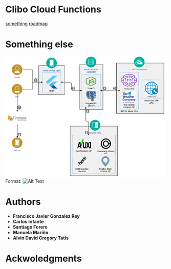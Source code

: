 # Clibo Cloud Functions
[something](https://developer.ibm.com/callforcode/)
[roadmap](https://github.com/adgregory/clibo-cloud-functions/blob/master/road-map.md)

# Something else
![Architecture](/Images/Architecture_Kairos.png)
Format: ![Alt Text](url)



# 

# Authors

* **Francisco Javier Gonzalez Rey**
* **Carlos Infante**
* **Santiago Forero**
* **Manuela Mariño**
* **Alvin David Gregory Tatis**

# Ackwoledgments
